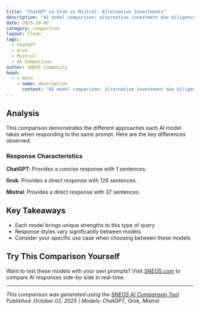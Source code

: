 ```yaml
---
title: "ChatGPT vs Grok vs Mistral: Alternative Investments"
description: "AI model comparison: alternative investment due diligence..."
date: 2025-10-02
category: comparison
layout: Clean
tags:
  - ChatGPT
  - Grok
  - Mistral
  - AI Comparison
author: SNEOS Community
head:
  - - meta
    - name: description
      content: "AI model comparison: alternative investment due diligence..."
---
```


<ChatComparison
  title="ChatGPT vs Grok vs Mistral: Alternative Investments"
  prompt="alternative investment due diligence"
  :responses='{
    "ChatGPT": "Error calling OpenAI API.",
    "Grok": "Alternative investment due diligence is a critical process for evaluating non-traditional investment opportunities, such as private equity, hedge funds, real estate, venture capital, cryptocurrencies, commodities, or infrastructure. Unlike traditional investments like stocks and bonds, alternative investments often have unique risks, illiquidity, complex structures, and limited transparency, making thorough due diligence essential to mitigate risks and ensure alignment with investment goals. Below is a comprehensive overview of the due diligence process for alternative investments:\n\n---\n\n### 1. Understanding Alternative Investments\nAlternative investments are typically less correlated with traditional markets, often offering diversification, higher potential returns, and unique risk profiles. However, they can also involve:\n- Higher fees (e.g., management and performance fees).\n- Limited liquidity (lock-up periods or long investment horizons).\n- Regulatory and transparency challenges.\n- Complex legal and tax structures.\n\nDue diligence helps investors assess whether these investments align with their risk tolerance, financial objectives, and portfolio strategy.\n\n---\n\n### 2. Key Areas of Due Diligence\nAlternative investment due diligence typically focuses on several key areas, often summarized as **Operational, Financial, Legal, and Strategic Due Diligence**. Here are the components:\n\n#### A. Investment Strategy and Objectives\n- **Understand the Strategy**: Analyze the fund or investment\u2019s stated strategy (e.g., distressed debt, market-neutral, real estate development). Does it match your investment goals?\n- **Risk-Return Profile**: Evaluate the expected returns relative to risks. Are the assumptions realistic?\n- **Track Record**: Review historical performance, if available. Be cautious of short track records or unverified data.\n- **Benchmarking**: Compare performance against relevant benchmarks or peer groups.\n- **Alignment with Portfolio**: Assess how the investment fits into your broader portfolio and diversification strategy.\n\n#### B. Manager Evaluation (People Risk)\n- **Background Checks**: Investigate the experience, credentials, and reputation of the fund managers or key personnel. Look for any past regulatory issues, lawsuits, or conflicts of interest.\n- **Team Stability**: Assess the stability and depth of the management team. High turnover can be a red flag.\n- **Investment Philosophy**: Understand the manager\u2019s decision-making process and whether it aligns with the stated strategy.\n- **Skin in the Game**: Check if the managers have personal capital invested in the fund, indicating alignment of interests.\n\n#### C. Operational Due Diligence (ODD)\n- **Infrastructure**: Evaluate the operational setup of the fund or investment vehicle, including back-office functions, IT systems, and risk management processes.\n- **Third-Party Service Providers**: Investigate the quality and reputation of custodians, administrators, auditors, and prime brokers.\n- **Compliance and Controls**: Ensure robust internal controls, compliance with regulations, and policies for cybersecurity and fraud prevention.\n- **Valuation Practices**: Understand how assets are valued, especially for illiquid or hard-to-value investments. Independent valuations are a best practice.\n- **Reporting and Transparency**: Assess the frequency, quality, and detail of investor reporting. Lack of transparency can be a major concern.\n\n#### D. Financial Due Diligence\n- **Fee Structure**: Review management fees, performance fees (carried interest), and any hidden costs. Fees can significantly impact net returns.\n- **Liquidity and Lock-Ups**: Understand redemption terms, lock-up periods, and liquidity provisions. Can you access your capital if needed?\n- **Leverage**: Evaluate the use of debt or leverage, as it can amplify both gains and losses.\n- **Financial Health**: For funds or companies, review balance sheets, cash flow, and funding sources to assess sustainability.\n- **Tax Implications**: Understand the tax structure and potential liabilities (e.g., unrelated business taxable income in some funds for tax-exempt investors).\n\n#### E. Legal and Regulatory Due Diligence\n- **Fund Structure**: Review the legal structure of the investment (e.g., limited partnership, LLC) and its implications for liability and governance.\n- **Offering Documents**: Carefully read the private placement memorandum (PPM), limited partnership agreement (LPA), or other offering materials for terms, risks, and investor rights.\n- **Regulatory Compliance**: Verify compliance with relevant regulations (e.g., SEC, FCA, or local authorities) and whether the fund or manager is registered.\n- **Jurisdiction Risks**: Assess risks tied to the legal and political environment of the fund\u2019s domicile (e.g., offshore jurisdictions).\n- **Conflicts of Interest**: Identify potential conflicts (e.g., related-party transactions) and how they are managed.\n\n#### F. Risk Assessment\n- **Market Risk**: Evaluate exposure to market volatility and macroeconomic factors.\n- **Liquidity Risk**: Consider how easily the investment can be exited and the impact of lock-up periods.\n- **Counterparty Risk**: Assess risks tied to brokers, banks, or other third parties.\n- **Operational Risk**: Review risks from internal processes, fraud, or mismanagement.\n- **Specific Risks**: Investigate risks unique to the asset class (e.g., regulatory changes for cryptocurrencies, environmental risks for real estate).\n\n#### G. Environmental, Social, and Governance (ESG) Factors\n- Increasingly, investors evaluate ESG criteria in alternative investments. Assess whether the fund or project aligns with sustainability goals, ethical practices, and governance standards.\n- Look for ESG policies and whether they are genuinely integrated into the investment process.\n\n---\n\n### 3. Steps in the Due Diligence Process\n1. **Initial Screening**:\n   - Define investment criteria and goals.\n   - Identify potential investments or funds that match your objectives.\n   - Conduct preliminary research on strategy, performance, and reputation.\n\n2. **Document Review**:\n   - Request and analyze offering documents, financial statements, and third-party reports.\n   - Review historical performance data and risk disclosures.\n\n3. **Interviews and Meetings**:\n   - Meet with fund managers or key personnel to discuss strategy, operations, and risk management.\n   - Ask probing questions about past challenges and how they were handled.\n\n4. **Third-Party Verification**:\n   - Engage independent consultants, auditors, or advisors to verify claims (e.g., asset valuations, performance data).\n   - Conduct background checks on managers and key service providers.\n\n5. **On-Site Visits**:\n   - If possible, visit the fund\u2019s office or project site to assess operations firsthand (especially for real estate or infrastructure investments).\n\n6. **Final Analysis and Decision**:\n   - Synthesize findings from all areas of due diligence.\n   - Weigh risks against potential rewards and alignment with goals.\n   - Make an informed decision to invest, negotiate terms, or decline.\n\n---\n\n### 4. Red Flags to Watch For\n- **Lack of Transparency**: Refusal to provide detailed information or audited financials.\n- **Inconsistent Performance**: Returns that seem too good to be true or lack verifiable data.\n- **Weak Governance**: Poor internal controls, conflicts of interest, or lack of independent oversight.\n- **Regulatory Issues**: Past violations or operating in unregulated jurisdictions without justification.\n- **High Fees**: Excessive fees that erode returns without corresponding value.\n\n---\n\n### 5. Tools and Resources for Due Diligence\n- **Data Providers**: Use platforms like Bloomberg, Preqin, or PitchBook for fund performance, manager data, and industry benchmarks.\n- **Consultants and Advisors**: Engage due diligence firms, legal counsel, or financial advisors with expertise in alternative investments.\n- **Industry Associations**: Leverage resources from organizations like the Alternative Investment Management Association (AIMA) for best practices and guidelines.\n- **Regulatory Databases**: Check SEC filings, FINRA records, or equivalent bodies for compliance history.\n\n---\n\n### 6. Best Practices\n- **Independent Verification**: Always verify data through third parties rather than relying solely on the manager\u2019s claims.\n- **Continuous Monitoring**: Due diligence doesn\u2019t end at investment; regularly monitor performance, operations, and market conditions.\n- **Diversification**: Avoid over-concentration in a single alternative investment; spread risk across asset classes and managers.\n- **Expert Input**: Consult specialists (e.g., tax advisors, legal experts) for complex investments.\n- **Document Findings**: Maintain detailed records of your due diligence process for accountability and future reference.\n\n---\n\n### 7. Challenges in Alternative Investment Due Diligence\n- **Limited Information**: Some funds or investments may not disclose full details due to confidentiality or proprietary concerns.\n- **Complexity**: Understanding intricate strategies or structures (e.g., derivatives in hedge funds) can be difficult without expertise.\n- **Illiquidity**: Difficult to assess fair value for assets that lack active markets.\n- **Time-Intensive**: Thorough due diligence requires significant time and resources, which may be a constraint for individual investors.\n\n---\n\n### Conclusion\nAlternative investment due diligence is a multi-faceted process that requires careful analysis of strategy, people, operations, financials, legal structures, and risks. By following a structured approach and leveraging expert resources, investors can make informed decisions, minimize risks, and align investments with their long-term objectives. If you are new to alternative investments, consider starting with smaller allocations and working with experienced advisors to navigate the complexities.",
    "Mistral": "Alternative investments, such as hedge funds, private equity, real estate, and venture capital, often require a more rigorous due diligence process compared to traditional investments. Here\u0027s a step-by-step guide to conducting due diligence on alternative investments:\n\n1. **Understand the Investment Strategy:**\n   - clearly understand the investment objectives, strategy, and philosophy of the fund or investment.\n   - assess the risk profile and ensure it aligns with your investment goals and risk tolerance.\n\n2. **Review Track Record and Performance:**\n   - analyze the fund\u0027s historical performance, including returns, volatility, and drawdowns.\n   - consider the fund\u0027s performance relative to relevant benchmarks and peers.\n   - assess the consistency of performance and any notable trends or anomalies.\n\n3. **Evaluate the Management Team:**\n   - assess the experience, qualifications, and track record of the key personnel.\n   - evaluate the team\u0027s investment acumen, risk management skills, and operational capabilities.\n   - consider the stability and cohesion of the team.\n\n4. **Examine the Investment Process and Risk Management:**\n   - understand the investment selection, research, and decision-making processes.\n   - evaluate the risk management framework, including identification, measurement, and mitigation of risks.\n   - assess the use of leverage, derivatives, and other complex instruments, if applicable.\n\n5. **Review the Fund\u0027s Terms and Structure:**\n   - evaluate the fund\u0027s fee structure, including management fees, performance fees, and other expenses.\n   - understand the fund\u0027s liquidity terms, such as lock-up periods, redemption notice periods, and gates.\n   - assess the fund\u0027s legal structure, domicile, and regulatory status.\n\n6. **Conduct Operational Due Diligence:**\n   - evaluate the fund\u0027s internal controls, compliance procedures, and governance structures.\n   - assess the quality and independence of the fund\u0027s service providers, such as administrators, auditors, and prime brokers.\n   - review the fund\u0027s business continuity and disaster recovery plans.\n\n7. **Perform Background Checks:**\n   - conduct background checks on key personnel to identify any regulatory issues, legal disputes, or other red flags.\n   - verify the fund\u0027s registration and regulatory status with relevant authorities.\n\n8. **Review Legal Documents:**\n   - carefully review the fund\u0027s offering documents, partnership agreements, and other legal documents.\n   - consult with legal counsel to ensure you understand the terms and conditions of the investment.\n\n9. **Conduct On-site Visits and Meetings:**\n   - visit the fund\u0027s offices and meet with key personnel to gain a better understanding of the fund\u0027s operations and culture.\n   - ask questions and seek clarification on any aspects of the fund that are unclear or concerning.\n\n10. **Monitor the Investment:**\n    - once invested, continuously monitor the fund\u0027s performance, strategy, and operations.\n    - maintain open lines of communication with the fund\u0027s management team and stay informed about any developments or changes.\n\nBy following these steps and conducting thorough due diligence, investors can make more informed decisions about alternative investments and better manage the associated risks."
  }'
  published-date="10:15"
/>

## Analysis

This comparison demonstrates the different approaches each AI model takes when responding to the same prompt. Here are the key differences observed:

### Response Characteristics

**ChatGPT**: Provides a concise response with 1 sentences. 

**Grok**: Provides a direct response with 126 sentences. 

**Mistral**: Provides a direct response with 37 sentences. 

## Key Takeaways

- Each model brings unique strengths to this type of query
- Response styles vary significantly between models
- Consider your specific use case when choosing between these models

## Try This Comparison Yourself

Want to test these models with your own prompts? Visit [SNEOS.com](https://sneos.com) to compare AI responses side-by-side in real-time.

---

*This comparison was generated using the [SNEOS AI Comparison Tool](https://sneos.com)*
*Published: October 02, 2025 | Models: ChatGPT, Grok, Mistral*
